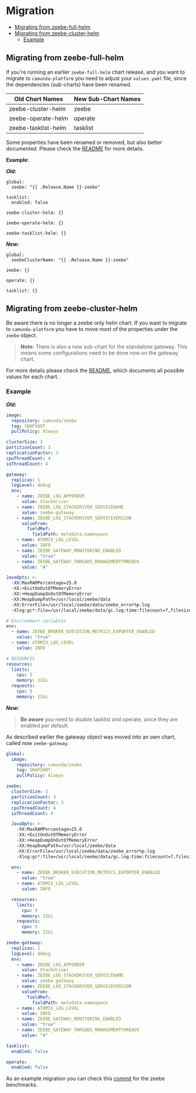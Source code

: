 # Migration

- [Migrating from zeebe-full-helm](#migrating-from-zeebe-full-helm)
- [Migrating from zeebe-cluster-helm](#migrating-from-zeebe-cluster-helm)
  - [Example](#example)

## Migrating from zeebe-full-helm

If you're running an earlier `zeebe-full-helm` chart release, and you want to migrate to `camunda-platform` you need to
adjust your `values.yaml` file, since the dependencies (sub-charts) have been renamed.

| Old Chart Names | New Sub-Chart Names |
|-----------|-----------|
| zeebe-cluster-helm | zeebe |
| zeebe-operate-helm | operate |
| zeebe-tasklist-helm | tasklist |

Some properties have been renamed or removed, but also better documented. Please check the [README](https://github.com/camunda-community-hub/camunda-platform-helm/blob/main/charts/camunda-platform/README.md) for more details.

**Example:**

**_Old:_**

```
global:
  zeebe: "{{ .Release.Name }}-zeebe"

tasklist:
  enabled: false

zeebe-cluster-helm: {}

zeebe-operate-helm: {}

zeebe-tasklist-helm: {}
```

**_New:_**

```
global:
  zeebeClusterName: "{{ .Release.Name }}-zeebe"

zeebe: {}

operate: {}

tasklist: {}
```

## Migrating from zeebe-cluster-helm

Be aware there is no longer a zeebe only helm chart. If you want to migrate to `camunda-platform` you have to move most of the
properties under the `zeebe` object.

> **Note:** There is also a new sub-chart for the standalone gateway. This means some configurations need to be done now
> on the gateway chart.

For more details please check the [README](https://github.com/camunda-community-hub/camunda-platform-helm/blob/main/charts/camunda-platform/README.md),
which documents all possible values for each chart.

### Example

**_Old:_**

```yaml
image:
  repository: camunda/zeebe
  tag: SNAPSHOT
  pullPolicy: Always

clusterSize: 3
partitionCount: 3
replicationFactor: 3
cpuThreadCount: 4
ioThreadCount: 4

gateway:
  replicas: 1
  logLevel: debug
  env:
    - name: ZEEBE_LOG_APPENDER
      value: Stackdriver
    - name: ZEEBE_LOG_STACKDRIVER_SERVICENAME
      value: zeebe-gateway
    - name: ZEEBE_LOG_STACKDRIVER_SERVICEVERSION
      valueFrom:
        fieldRef:
          fieldPath: metadata.namespace
    - name: ATOMIX_LOG_LEVEL
      value: INFO
    - name: ZEEBE_GATEWAY_MONITORING_ENABLED
      value: "true"
    - name: ZEEBE_GATEWAY_THREADS_MANAGEMENTTHREADS
      value: "4"

JavaOpts: >-
  -XX:MaxRAMPercentage=25.0
  -XX:+ExitOnOutOfMemoryError
  -XX:+HeapDumpOnOutOfMemoryError
  -XX:HeapDumpPath=/usr/local/zeebe/data
  -XX:ErrorFile=/usr/local/zeebe/data/zeebe_error%p.log
  -Xlog:gc*:file=/usr/local/zeebe/data/gc.log:time:filecount=7,filesize=8M

# Environment variables
env:
  - name: ZEEBE_BROKER_EXECUTION_METRICS_EXPORTER_ENABLED
    value: "true"
  - name: ATOMIX_LOG_LEVEL
    value: INFO

# RESOURCES
resources:
  limits:
    cpu: 5
    memory: 12Gi
  requests:
    cpu: 5
    memory: 12Gi
```

**_New:_**

> **Be aware** you need to disable tasklist and operate, since they are enabled per default.

As described earlier the gateway object was moved into an own chart, called now `zeebe-gateway`.

```yaml
global:
  image:
    repository: camunda/zeebe
    tag: SNAPSHOT
    pullPolicy: Always

zeebe:
  clusterSize: 3
  partitionCount: 3
  replicationFactor: 3
  cpuThreadCount: 4
  ioThreadCount: 4

  JavaOpts: >-
    -XX:MaxRAMPercentage=25.0
    -XX:+ExitOnOutOfMemoryError
    -XX:+HeapDumpOnOutOfMemoryError
    -XX:HeapDumpPath=/usr/local/zeebe/data
    -XX:ErrorFile=/usr/local/zeebe/data/zeebe_error%p.log
    -Xlog:gc*:file=/usr/local/zeebe/data/gc.log:time:filecount=7,filesize=8M

  env:
    - name: ZEEBE_BROKER_EXECUTION_METRICS_EXPORTER_ENABLED
      value: "true"
    - name: ATOMIX_LOG_LEVEL
      value: INFO

  resources:
    limits:
      cpu: 5
      memory: 12Gi
    requests:
      cpu: 5
      memory: 12Gi

zeebe-gateway:
  replicas: 1
  logLevel: debug
  env:
    - name: ZEEBE_LOG_APPENDER
      value: Stackdriver
    - name: ZEEBE_LOG_STACKDRIVER_SERVICENAME
      value: zeebe-gateway
    - name: ZEEBE_LOG_STACKDRIVER_SERVICEVERSION
      valueFrom:
        fieldRef:
          fieldPath: metadata.namespace
    - name: ATOMIX_LOG_LEVEL
      value: INFO
    - name: ZEEBE_GATEWAY_MONITORING_ENABLED
      value: "true"
    - name: ZEEBE_GATEWAY_THREADS_MANAGEMENTTHREADS
      value: "4"

tasklist:
  enabled: false

operate:
  enabled: false
```

As an example migration you can check this [commit](https://github.com/camunda-cloud/zeebe/commit/814d6ce58d7827960f47ae5296ac014873a3092c) for the zeebe benchmarks.
